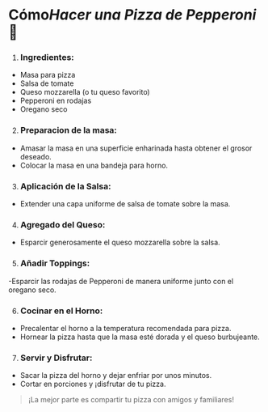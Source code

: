 # Cómo***Hacer una Pizza de Pepperoni*** 🍕

1. ### Ingredientes:
  - Masa para pizza
  - Salsa de tomate
  - Queso mozzarella (o tu queso favorito)
  - Pepperoni en rodajas
  - Oregano seco
2. ### Preparacion de la masa:
  - Amasar la masa en una superficie enharinada hasta obtener el grosor deseado.
  - Colocar la masa en una bandeja para horno.
3. ### Aplicación de la Salsa:
  - Extender una capa uniforme de salsa de tomate sobre la masa.
4. ### Agregado del Queso:
  - Esparcir generosamente el queso mozzarella sobre la salsa.

5. ### Añadir Toppings:
  -Esparcir las rodajas de Pepperoni de manera uniforme junto con el oregano seco.
  
6. ### Cocinar en el Horno:
   
- Precalentar el horno a la temperatura recomendada para pizza.
- Hornear la pizza hasta que la masa esté dorada y el queso burbujeante.
7. ### Servir y Disfrutar:
  - Sacar la pizza del horno y dejar enfriar por unos minutos.
  - Cortar en porciones y ¡disfrutar de tu pizza.
> ¡La mejor parte es compartir tu pizza con amigos y familiares!

